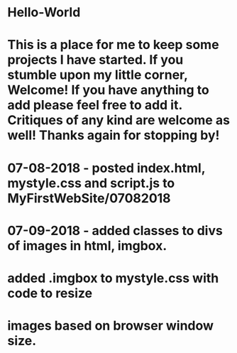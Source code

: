 # Hello-World

# This is a place for me to keep some projects I have started.  If you stumble upon my little corner, Welcome!  If you have anything to  add please feel free to add it. Critiques of any kind are welcome as well!  Thanks again for stopping by!

# 07-08-2018 - posted index.html, mystyle.css and script.js to MyFirstWebSite/07082018

# 07-09-2018 - added classes to divs of images in html, imgbox.
#              added .imgbox to mystyle.css with code to resize
#              images based on browser window size.
